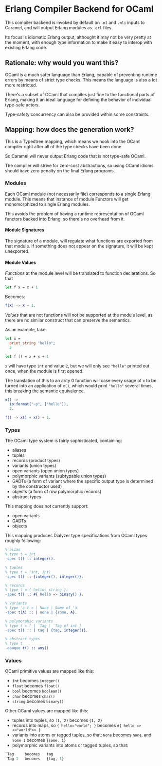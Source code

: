 # Erlang Compiler Backend for OCaml

This compiler backend is invoked by default on `.ml` and `.mli` inputs to
Caramel, and will output Erlang modules as `.erl` files.

Its focus is idiomatic Erlang output, althought it may not be very pretty at
the moment, with enough type information to make it easy to interop with
existing Erlang code.

## Rationale: why would you want this?

OCaml is a much safer language than Erlang, capable of preventing runtime errors 
by means of strict type checks. This means the language is also a lot more restricted.

There's a subset of OCaml that compiles just fine to the functional parts of
Erlang, making it an ideal language for defining the behavior of individual
type-safe actors.

Type-safety concurrency can also be provided within some constraints.

## Mapping: how does the generation work?

This is a Typedtree mapping, which means we hook into the OCaml compiler right
after all of the type checks have been done.

So Caramel will never output Erlang code that is not type-safe OCaml.

The compiler will strive for zero-cost abstractions, so using OCaml idioms
should have zero penalty on the final Erlang programs.

### Modules

Each OCaml module (not necessarily file) corresponds to a single
Erlang module. This means that instance of module Functors will get
monomorphized to single Erlang modules.

This avoids the problem of having a runtime representation of OCaml functors
backed into Erlang, so there's no overhead from it.

#### Module Signatures

The signature of a module, will regulate what functions are exported from that
module. If something does not appear on the signature, it will be kept
unexported.

#### Module Values

*Functions* at the module level will be translated to function declarations.
So that

```ocaml
let f x = x + 1
```

Becomes:

```erlang
f(X) -> X + 1.
```

*Values* that are not functions will not be supported at the module level, as
there are no similar construct that can preserve the semantics.

As an example, take:

```ocaml
let x = 
  print_string "hello";
  2

let f () = x + x + 1
```

`x` will have type `int` and value `2`, but we will only see `"hello"` printed
out once, when the module is first opened.

The translation of this to an arity 0 function will case every usage of `x` to
be turned into an application of `x()`, which would print `"hello"` several
times, this breaking the semantic equivalence.

```erlang
x() ->
  io:format("~p", ["hello"]),
  2.

f() -> x() + x() + 1.
```

### Types

The OCaml type system is fairly sophisticated, containing:

* aliases
* tuples
* records (product types)
* variants (union types)
* open variants (open union types)
* polymorphic variants (subtypable union types)
* GADTs (a form of variant where the specific output type is determined by the constructor used)
* objects (a form of row polymorphic records)
* abstract types

This mapping does not currently support:

* open variants
* GADTs
* objects

This mapping produces Dialyzer type specifications from OCaml types roughly following:

```erlang
% alias
% type t = int
-spec t() :: integer().

% tuples
% type t = (int, int)
-spec t() :: {integer(), integer()}.

% records
% type t = { hello: string };
-spec t() :: #{ hello => binary() }.

% variants
% type 'a t = | None | Some of 'a
-spec t(A) :: | none | {some, A}.

% polymorphic variants
% type t = [ | `Tag | `Tag of int ]
-spec t() :: | tag | {tag, integer()}.

% abstract types
% type t
-opaque t() :: any()
```

### Values

OCaml primitive values are mapped like this:

* `int` becomes `integer()`
* `float` becomes `float()`
* `bool` becomes `boolean()`
* `char` becomes `char()`
* `string` becomes `binary()`

Other OCaml values are mapped like this:

* tuples into tuples, so `(1, 2)` becomes `{1, 2}`
* records into maps, so `{ hello="world"; }` becomes `#{ hello => <<"world">> }`
* variants into atoms or tagged tuples, so that: `None` becomes `none`, and
  `Some 1` becomes `{some, 1}`
* polymorphic variants into atoms or tagged tuples, so that:

```ocaml
`Tag     becomes   tag
`Tag 1   becomes   {tag, 1}
```
